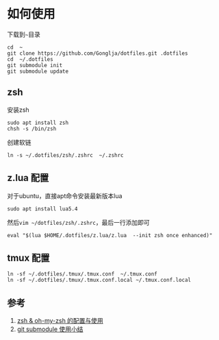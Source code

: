 # 如何使用

下载到`~`目录

```shell
cd  ~
git clone https://github.com/Gonglja/dotfiles.git .dotfiles
cd  ~/.dotfiles
git submodule init 
git submodule update 
```



## zsh

安装zsh
```shell
sudo apt install zsh
chsh -s /bin/zsh
```

创建软链

```shell
ln -s ~/.dotfiles/zsh/.zshrc  ~/.zshrc
```



## z.lua 配置

对于ubuntu，直接apt命令安装最新版本lua

```shell
sudo apt install lua5.4
```

然后`vim ~/dotfiles/zsh/.zshrc`，最后一行添加即可

```shell
eval "$(lua $HOME/.dotfiles/z.lua/z.lua  --init zsh once enhanced)"
```





## tmux 配置

```shell
ln -sf ~/.dotfiles/.tmux/.tmux.conf  ~/.tmux.conf
ln -sf ~/.dotfiles/.tmux/.tmux.conf.local ~/.tmux.conf.local
```



## 参考

1. [zsh & oh-my-zsh 的配置与使用](https://zhuanlan.zhihu.com/p/58073103)
2. [git submodule 使用小结](https://www.jianshu.com/p/f8a55b972972/)
